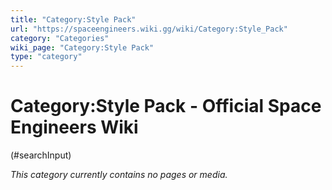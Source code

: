 ```yaml
---
title: "Category:Style Pack"
url: "https://spaceengineers.wiki.gg/wiki/Category:Style_Pack"
category: "Categories"
wiki_page: "Category:Style Pack"
type: "category"
---
```


# Category:Style Pack - Official Space Engineers Wiki

(#searchInput)

_This category currently contains no pages or media._